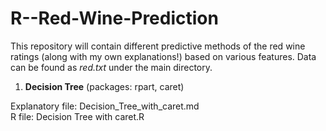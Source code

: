 # R--Red-Wine-Prediction

This repository will contain different predictive methods of the red wine ratings (along with my own explanations!) based on various features. Data can be found as *red.txt* under the main directory.

1. **Decision Tree** (packages: rpart, caret) <br />

Explanatory file: Decision_Tree_with_caret.md <br />
R file: Decision Tree with caret.R

